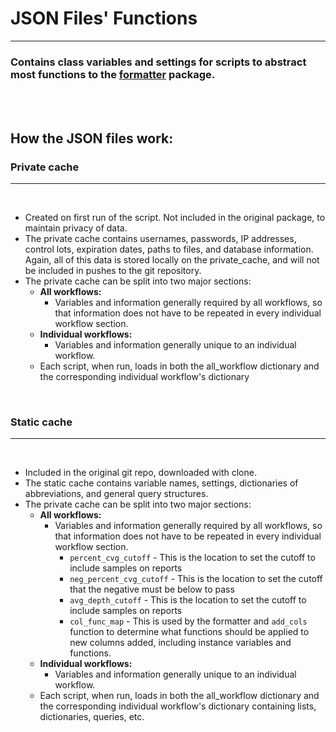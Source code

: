 # JSON Files' Functions
_______________________________________

### Contains class variables and settings for scripts to abstract most functions to the [formatter](formatter.md) package.

<br />
<br />

## How the JSON files work:


### Private cache
______

<br />

- Created on first run of the script.  Not included in the original package, to maintain privacy of data.
- The private cache contains usernames, passwords, IP addresses, control lots, expiration dates, paths to files, and database information.  Again, all of this data is stored locally on the private_cache, and will not be included in pushes to the git repository.
- The private cache can be split into two major sections:
  - **All workflows:**
    - Variables and information generally required by all workflows, so that information does not have to be repeated in every individual workflow section.
  - **Individual workflows:**
    - Variables and information generally unique to an individual workflow.
  - Each script, when run, loads in both the all_workflow dictionary and the corresponding individual workflow's dictionary

<br />

### Static cache
______

<br />

- Included in the original git repo, downloaded with clone.
- The static cache contains variable names, settings, dictionaries of abbreviations, and general query structures.  
- The private cache can be split into two major sections:
  - **All workflows:**
    - Variables and information generally required by all workflows, so that information does not have to be repeated in every individual workflow section.
      - `percent_cvg_cutoff` - This is the location to set the cutoff to include samples on reports
      - `neg_percent_cvg_cutoff` - This is the location to set the cutoff that the negative must be below to pass
      - `avg_depth_cutoff` - This is the location to set the cutoff to include samples on reports
      - `col_func_map` - This is used by the formatter and `add_cols` function to determine what functions should be applied to new columns added, including instance variables and functions.
  - **Individual workflows:**
    - Variables and information generally unique to an individual workflow.
  - Each script, when run, loads in both the all_workflow dictionary and the corresponding individual workflow's dictionary containing lists, dictionaries, queries, etc.



